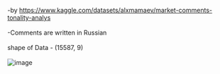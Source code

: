 -by https://www.kaggle.com/datasets/alxmamaev/market-comments-tonality-analys
<br>
<br>
-Comments are written in Russian
<br>
<br>
shape of Data - (15587, 9)
<br>
<br>
![image](https://github.com/jamshid-ds/Commrate/assets/117648241/0c823ae5-cfc4-4ead-b5bb-57b56f01d140)

